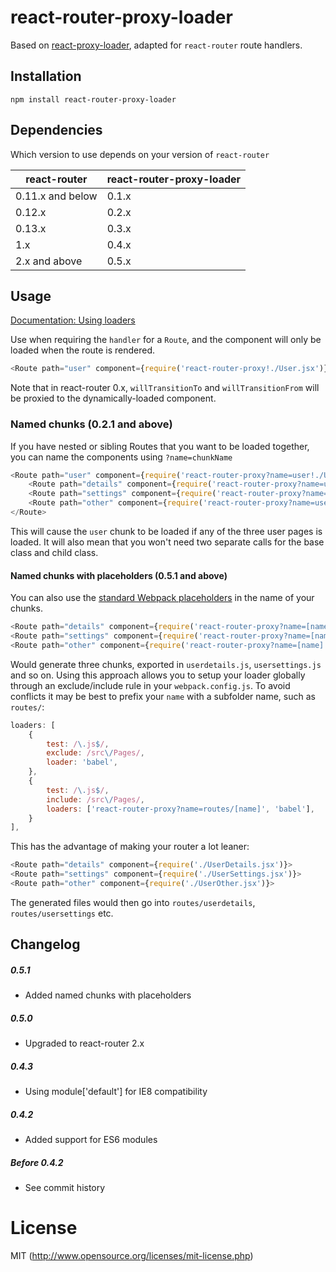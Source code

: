 react-router-proxy-loader
=========================

Based on [react-proxy-loader](https://github.com/webpack/react-proxy-loader), adapted for `react-router` route handlers.

## Installation

`npm install react-router-proxy-loader`

## Dependencies

Which version to use depends on your version of `react-router`

| react-router     | react-router-proxy-loader |
| ---------------- | ------------------------- |
| 0.11.x and below | 0.1.x                     |
| 0.12.x           | 0.2.x                     |
| 0.13.x           | 0.3.x                     |
| 1.x              | 0.4.x                     |
| 2.x and above    | 0.5.x                     |


## Usage

[Documentation: Using loaders](http://webpack.github.io/docs/using-loaders.html)

Use when requiring the `handler` for a `Route`, and the component will only be loaded when the route is rendered.

```js
<Route path="user" component={require('react-router-proxy!./User.jsx')} />
```

Note that in react-router 0.x, `willTransitionTo` and `willTransitionFrom` will be proxied to the dynamically-loaded component.


### Named chunks (0.2.1 and above)

If you have nested or sibling Routes that you want to be loaded together, you can name the components using `?name=chunkName`

```js
<Route path="user" component={require('react-router-proxy?name=user!./User.jsx')}>
    <Route path="details" component={require('react-router-proxy?name=user!./UserDetails.jsx')}>
    <Route path="settings" component={require('react-router-proxy?name=user!./UserSettings.jsx')}>
    <Route path="other" component={require('react-router-proxy?name=user!./UserOther.jsx')}>
</Route>
```

This will cause the `user` chunk to be loaded if any of the three user pages is loaded.
It will also mean that you won't need two separate calls for the base class and child class.

#### Named chunks with placeholders (0.5.1 and above)

You can also use the [standard Webpack placeholders](https://github.com/webpack/loader-utils#interpolatename) in the name of your chunks.

```js
<Route path="details" component={require('react-router-proxy?name=[name]!./UserDetails.jsx')}>
<Route path="settings" component={require('react-router-proxy?name=[name]!./UserSettings.jsx')}>
<Route path="other" component={require('react-router-proxy?name=[name]!./UserOther.jsx')}>
```

Would generate three chunks, exported in `userdetails.js`, `usersettings.js` and so on.
Using this approach allows you to setup your loader globally through an exclude/include rule in your `webpack.config.js`.
To avoid conflicts it may be best to prefix your `name` with a subfolder name, such as `routes/`:

```js
loaders: [
    {
        test: /\.js$/,
        exclude: /src\/Pages/,
        loader: 'babel',
    },
    {
        test: /\.js$/,
        include: /src\/Pages/,
        loaders: ['react-router-proxy?name=routes/[name]', 'babel'],
    }
],
```

This has the advantage of making your router a lot leaner:

```js
<Route path="details" component={require('./UserDetails.jsx')}>
<Route path="settings" component={require('./UserSettings.jsx')}>
<Route path="other" component={require('./UserOther.jsx')}>
```

The generated files would then go into `routes/userdetails`, `routes/usersettings` etc.

## Changelog

##### 0.5.1

 - Added named chunks with placeholders

##### 0.5.0

 - Upgraded to react-router 2.x

##### 0.4.3

 - Using module['default'] for IE8 compatibility

##### 0.4.2

 - Added support for ES6 modules

##### Before 0.4.2

 - See commit history

# License

MIT (http://www.opensource.org/licenses/mit-license.php)
